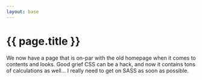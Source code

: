```yaml
---
layout: base
---
```


# {{ page.title }} #

We now have a page that is on-par with the old homepage when it comes to
contents and looks. Good grief CSS can be a hack, and now it contains tons of
calculations as well... I really need to get on SASS as soon as possible.
